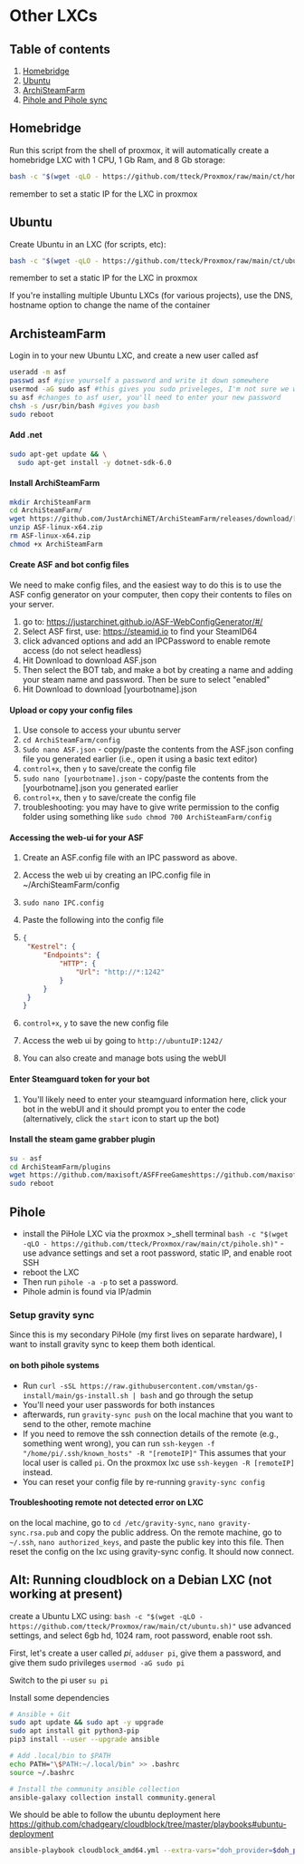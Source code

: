# Other LXCs

## Table of contents

1. [Homebridge](#Homebridge)
2. [Ubuntu](#Ubuntu)
3. [ArchiSteamFarm](#ArchiSteamFarm)
5. [Pihole and Pihole sync](#pihole)

## Homebridge

Run this script from the shell of proxmox, it will automatically create a homebridge LXC with 1 CPU, 1 Gb Ram, and 8 Gb storage:

```bash
bash -c "$(wget -qLO - https://github.com/tteck/Proxmox/raw/main/ct/homebridge.sh)"
```

remember to set a static IP for the LXC in proxmox

## Ubuntu 

Create Ubuntu in an LXC (for scripts, etc):

```bash
bash -c "$(wget -qLO - https://github.com/tteck/Proxmox/raw/main/ct/ubuntu.sh)"
```

remember to set a static IP for the LXC in proxmox

If you're installing multiple Ubuntu LXCs (for various projects), use the DNS, hostname option to change the name of the container

## ArchisteamFarm

Login in to your new Ubuntu LXC, and create a new user called asf

```bash
useradd -m asf
passwd asf #give yourself a password and write it down somewhere
usermod -aG sudo asf #this gives you sudo priveleges, I'm not sure we want to do that
su asf #changes to asf user, you'll need to enter your new password
chsh -s /usr/bin/bash #gives you bash 
sudo reboot
```

#### Add .net

```bash
sudo apt-get update && \
  sudo apt-get install -y dotnet-sdk-6.0
```

#### Install ArchiSteamFarm

```bash
mkdir ArchiSteamFarm
cd ArchiSteamFarm/
wget https://github.com/JustArchiNET/ArchiSteamFarm/releases/download/[find newest release for ASF-linux-x64 and enter it here] #you'll need the find the latest version
unzip ASF-linux-x64.zip
rm ASF-linux-x64.zip
chmod +x ArchiSteamFarm
```

#### Create ASF and bot config files

We need to make config files, and the easiest way to do this is to use the ASF config generator on your computer, then copy their contents to files on your server.

1. go to: https://justarchinet.github.io/ASF-WebConfigGenerator/#/
2. Select ASF first, use: https://steamid.io to find your SteamID64 
3. click advanced options and add an IPCPassword to enable remote access (do not select headless)
4. Hit Download to download ASF.json
5. Then select the BOT tab, and make a bot by creating a name and adding your steam name and password. Then be sure to select "enabled"
6. Hit Download to download [yourbotname].json

#### Upload or copy your config files

1. Use console to access your ubuntu server
2. `cd ArchiSteamFarm/config`
3. `Sudo nano ASF.json` - copy/paste the contents from the ASF.json confing file you generated earlier (i.e., open it using a basic text editor)
4. `control+x`, then `y` to save/create the config file
5. `sudo nano [yourbotname].json` - copy/paste the contents from the [yourbotname].json you generated earlier
6. `control+x`, then `y` to save/create the config file
7. troubleshooting: you may have to give write permission to the config folder using something like `sudo chmod 700 ArchiSteamFarm/config`

#### Accessing the web-ui for your ASF

1. Create an ASF.config file with an IPC password as above.
2. Access the web ui by creating an IPC.config file in ~/ArchiSteamFarm/config
3. `sudo nano IPC.config`
4. Paste the following into the config file

5. ```json
   {
   	"Kestrel": {
   		"Endpoints": {
   			"HTTP": {
   				"Url": "http://*:1242"
   			}
   		}
   	}
   }
   ```

6. `control+x`, `y` to save the new config file

7. Access the web ui by going to `http://ubuntuIP:1242/`

8. You can also create and manage bots using the webUI

#### Enter Steamguard token for your bot

1. You'll likely need to enter your steamguard information here, click your bot in the webUI and it should prompt you to enter the code (alternatively, click the `start` icon to start up the bot)

#### Install the steam game grabber plugin

```bash
su - asf
cd ArchiSteamFarm/plugins
wget https://github.com/maxisoft/ASFFreeGameshttps://github.com/maxisoft/ASFFreeGames #be sure to update with the latest .dll release 
sudo reboot
```

## Pihole

- install the PiHole LXC via the proxmox >_shell terminal `bash -c "$(wget -qLO - https://github.com/tteck/Proxmox/raw/main/ct/pihole.sh)"` - use advance settings and set a root password, static IP, and enable root SSH
- reboot the LXC
- Then run `pihole -a -p` to set a password.
- Pihole admin is found via IP/admin

### Setup gravity sync

Since this is my secondary PiHole (my first lives on separate hardware), I want to install gravity sync to keep them both identical.

#### on both pihole systems

- Run `curl -sSL https://raw.githubusercontent.com/vmstan/gs-install/main/gs-install.sh | bash` and go through the setup
- You'll need your user passwords for both instances
- afterwards, run `gravity-sync push` on the local machine that you want to send to the other, remote machine
- If you need to remove the ssh connection details of the remote (e.g., something went wrong), you can run `ssh-keygen -f "/home/pi/.ssh/known_hosts" -R "[remoteIP]"` This assumes that your local user is called `pi`. On the proxmox lxc use `ssh-keygen -R [remoteIP]` instead.
- You can reset your config file by re-running `gravity-sync config` 

#### Troubleshooting remote not detected error on LXC

on the local machine, go to `cd /etc/gravity-sync`, `nano gravity-sync.rsa.pub` and copy the public address. On the remote machine, go to `~/.ssh`, `nano authorized_keys`, and paste the public key into this file. Then reset the config on the lxc using gravity-sync config. It should now connect. 

## Alt: Running cloudblock on a Debian LXC (not working at present)

create a Ubuntu LXC using: `bash -c "$(wget -qLO - https://github.com/tteck/Proxmox/raw/main/ct/ubuntu.sh)"` use advanced settings, and select 6gb hd, 1024 ram, root password, enable root ssh.

First, let's create a user called *pi*, `adduser pi`, give them a password, and give them sudo privileges `usermod -aG sudo pi`

Switch to the pi user `su pi` 

Install some dependencies

```bash
# Ansible + Git
sudo apt update && sudo apt -y upgrade
sudo apt install git python3-pip
pip3 install --user --upgrade ansible

# Add .local/bin to $PATH
echo PATH="\$PATH:~/.local/bin" >> .bashrc
source ~/.bashrc

# Install the community ansible collection
ansible-galaxy collection install community.general
```

We should be able to follow the ubuntu deployment here https://github.com/chadgeary/cloudblock/tree/master/playbooks#ubuntu-deployment

```bash
ansible-playbook cloudblock_amd64.yml --extra-vars="doh_provider=$doh_provider dns_novpn=$dns_novpn wireguard_peers=$wireguard_peers vpn_traffic=$vpn_traffic docker_network=$docker_network docker_gw=$docker_gw docker_doh=$docker_doh docker_pihole=$docker_pihole docker_wireguard=$docker_wireguard docker_webproxy=$docker_webproxy wireguard_network=$wireguard_network wireguard_hostname=$wireguard_hostname"
```

